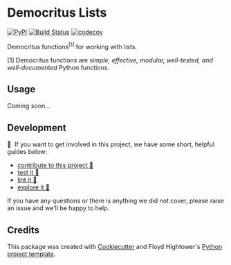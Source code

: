 # Democritus Lists

[![PyPI](https://img.shields.io/pypi/v/d8s-lists.svg)](https://pypi.python.org/pypi/d8s-lists)
[![Build Status](https://travis-ci.com/democritus-project/d8s-lists.svg?branch=main)](https://travis-ci.com/democritus-project/d8s-lists)
[![codecov](https://codecov.io/gh/democritus-project/d8s-lists/branch/main/graph/badge.svg?token=V0WOIXRGMM)](https://codecov.io/gh/democritus-project/d8s-lists)

Democritus functions<sup>[1]</sup> for working with lists.

[1] Democritus functions are <i>simple, effective, modular, well-tested, and well-documented</i> Python functions.

## Usage

Coming soon...

## Development

👋 &nbsp;If you want to get involved in this project, we have some short, helpful guides below:

- [contribute to this project 🥇][contributing]
- [test it 🧪][local-dev]
- [lint it 🧹][local-dev]
- [explore it 🔭][local-dev]

If you have any questions or there is anything we did not cover, please raise an issue and we'll be happy to help.

## Credits

This package was created with [Cookiecutter](https://github.com/audreyr/cookiecutter) and Floyd Hightower's [Python project template](https://github.com/fhightower-templates/python-project-template).

[contributing]: https://github.com/democritus-project/.github/blob/main/CONTRIBUTING.md#contributing-a-pr-
[local-dev]: https://github.com/democritus-project/.github/blob/main/CONTRIBUTING.md#local-development-
